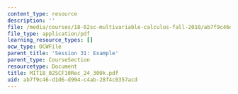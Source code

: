 ```yaml
---
content_type: resource
description: ''
file: /media/courses/18-02sc-multivariable-calculus-fall-2010/ab7f9c46d1d6d994c4ab28f4c0357acd_MIT18_02SCF10Rec_24_300k.pdf
file_type: application/pdf
learning_resource_types: []
ocw_type: OCWFile
parent_title: 'Session 31: Example'
parent_type: CourseSection
resourcetype: Document
title: MIT18_02SCF10Rec_24_300k.pdf
uid: ab7f9c46-d1d6-d994-c4ab-28f4c0357acd
---
```

